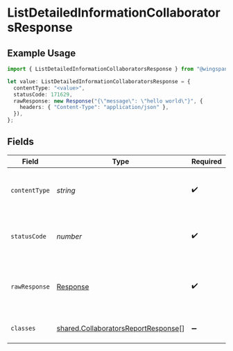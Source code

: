 # ListDetailedInformationCollaboratorsResponse

## Example Usage

```typescript
import { ListDetailedInformationCollaboratorsResponse } from "@wingspan/payments/sdk/models/operations";

let value: ListDetailedInformationCollaboratorsResponse = {
  contentType: "<value>",
  statusCode: 171629,
  rawResponse: new Response("{\"message\": \"hello world\"}", {
    headers: { "Content-Type": "application/json" },
  }),
};
```

## Fields

| Field                                                                                             | Type                                                                                              | Required                                                                                          | Description                                                                                       |
| ------------------------------------------------------------------------------------------------- | ------------------------------------------------------------------------------------------------- | ------------------------------------------------------------------------------------------------- | ------------------------------------------------------------------------------------------------- |
| `contentType`                                                                                     | *string*                                                                                          | :heavy_check_mark:                                                                                | HTTP response content type for this operation                                                     |
| `statusCode`                                                                                      | *number*                                                                                          | :heavy_check_mark:                                                                                | HTTP response status code for this operation                                                      |
| `rawResponse`                                                                                     | [Response](https://developer.mozilla.org/en-US/docs/Web/API/Response)                             | :heavy_check_mark:                                                                                | Raw HTTP response; suitable for custom response parsing                                           |
| `classes`                                                                                         | [shared.CollaboratorsReportResponse](../../../sdk/models/shared/collaboratorsreportresponse.md)[] | :heavy_minus_sign:                                                                                | Collaborators list in the report                                                                  |